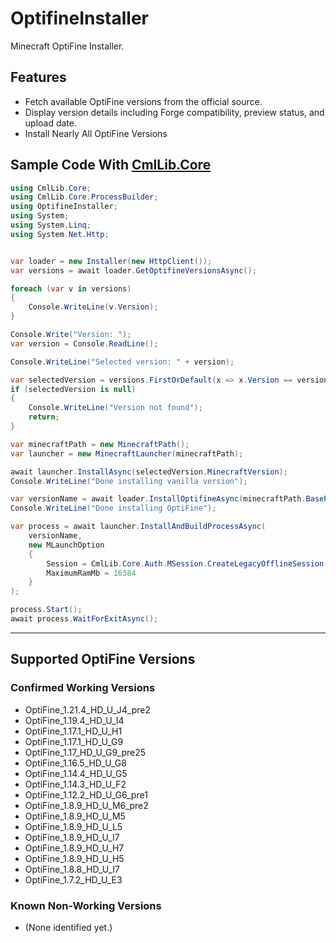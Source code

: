 # OptifineInstaller
Minecraft OptiFine Installer.

## Features

* Fetch available OptiFine versions from the official source.
* Display version details including Forge compatibility, preview status, and upload date.
* Install Nearly All OptiFine Versions

## Sample Code With [CmlLib.Core](https://github.com/CmlLib/CmlLib.Core)

```csharp
using CmlLib.Core;
using CmlLib.Core.ProcessBuilder;
using OptifineInstaller;
using System;
using System.Linq;
using System.Net.Http;


var loader = new Installer(new HttpClient());
var versions = await loader.GetOptifineVersionsAsync();

foreach (var v in versions)
{
    Console.WriteLine(v.Version);
}

Console.Write("Version: ");
var version = Console.ReadLine();

Console.WriteLine("Selected version: " + version);

var selectedVersion = versions.FirstOrDefault(x => x.Version == version);
if (selectedVersion is null)
{
    Console.WriteLine("Version not found");
    return;
}

var minecraftPath = new MinecraftPath();
var launcher = new MinecraftLauncher(minecraftPath);

await launcher.InstallAsync(selectedVersion.MinecraftVersion);
Console.WriteLine("Done installing vanilla version");

var versionName = await loader.InstallOptifineAsync(minecraftPath.BasePath, selectedVersion);
Console.WriteLine("Done installing OptiFine");

var process = await launcher.InstallAndBuildProcessAsync(
    versionName,
    new MLaunchOption
    {
        Session = CmlLib.Core.Auth.MSession.CreateLegacyOfflineSession("lunar123"),
        MaximumRamMb = 16384
    }
);

process.Start();
await process.WaitForExitAsync();

```

---

## Supported OptiFine Versions

### Confirmed Working Versions

* OptiFine\_1.21.4\_HD\_U\_J4\_pre2
* OptiFine\_1.19.4\_HD\_U\_I4
* OptiFine\_1.17.1\_HD\_U\_H1
* OptiFine\_1.17.1\_HD\_U\_G9
* OptiFine\_1.17\_HD\_U\_G9\_pre25
* OptiFine\_1.16.5\_HD\_U\_G8
* OptiFine\_1.14.4\_HD\_U\_G5
* OptiFine\_1.14.3\_HD\_U\_F2
* OptiFine\_1.12.2\_HD\_U\_G6\_pre1
* OptiFine\_1.8.9\_HD\_U\_M6\_pre2
* OptiFine\_1.8.9\_HD\_U\_M5
* OptiFine\_1.8.9\_HD\_U\_L5
* OptiFine\_1.8.9\_HD\_U\_I7
* OptiFine\_1.8.9\_HD\_U\_H7
* OptiFine\_1.8.9\_HD\_U\_H5
* OptiFine\_1.8.8\_HD\_U\_I7
* OptiFine\_1.7.2\_HD\_U\_E3

### Known Non-Working Versions

* (None identified yet.)
